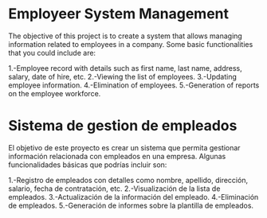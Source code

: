 # Employeer System Management

The objective of this project is to create a system that allows managing information related to employees in a company. 
Some basic functionalities that you could include are:

1.-Employee record with details such as first name, last name, address, salary, date of hire, etc.
2.-Viewing the list of employees.
3.-Updating employee information.
4.-Elimination of employees.
5.-Generation of reports on the employee workforce.

# Sistema de gestion de empleados

El objetivo de este proyecto es crear un sistema que permita gestionar información relacionada con empleados en una empresa. 
Algunas funcionalidades básicas que podrías incluir son:

1.-Registro de empleados con detalles como nombre, apellido, dirección, salario, fecha de contratación, etc.
2.-Visualización de la lista de empleados.
3.-Actualización de la información del empleado.
4.-Eliminación de empleados.
5.-Generación de informes sobre la plantilla de empleados.
